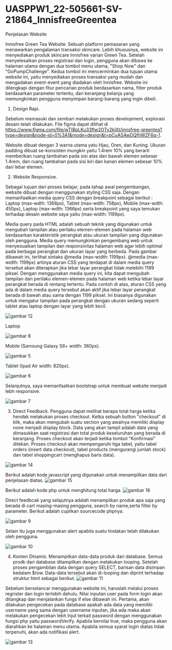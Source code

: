 # UASPPW1_22-505661-SV-21864_InnisfreeGreentea

Penjelasan Website

Innisfree Green Tea Website: Sebuah platform pemasaran yang menawarkan pengalaman transaksi skincare. Lebih khususnya, website ini menyediakan produk skincare Innisfree varian Green Tea. Setelah menyelesaikan proses registrasi dan login, pengguna akan dibawa ke halaman utama dengan dua tombol menu utama, "Shop Now" dan "GoPumpChallenge". Kedua tombol ini mencerminkan dua tujuan utama website ini, yaitu menyediakan proses transaksi yang mudah dan mengadakan event-event yang diadakan oleh Innisfree. Website ini dilengkapi dengan fitur pencarian produk berdasarkan nama, filter produk berdasarkan parameter tertentu, dan keranjang belanja yang memungkinkan pengguna menyimpan barang-barang yang ingin dibeli.

1.	Design Rapi.
   
Sebelum memasuki dan sembari melakukan proses development, explorasi desain telah dilakukan. File figma dapat dilihat di https://www.figma.com/file/wTIBpLKu33flw2OTy2kjXt/innsfree-greentea?type=design&node-id=0%3A1&mode=design&t=pCuASAwDQfhWZF6q-1. 

Website dibuat dengan 3 warna utama yatu Hjau, Oren, dan Kuning. Ukuran padding dibuat se-konsisten mungkin yaitu 1.4rem 10% yang berarti memberikan ruang tambahan pada sisi atas dan bawah elemen sebesar 1.4rem, dan ruang tambahan pada sisi kiri dan kanan elemen sebesar 10% dari lebar elemen.

2.	Website Responsive.
   
Sebagai tujuan dari proses belajar, pada tahap awal pengembangan, website dibuat dengan menggunakan styling CSS saja. Dengan memanfaatkan media query CSS dengan breakpoint sebagai berikut : Laptop (max-wdth: 1366px), Tablet (max-wdth: 758px), Mobile (max-wdth: 450px), Laptop (max-wdth: 1366px) serta breakpoint yang saya temukan terhadap desain website saya yaitu (max-width: 1199px).

Media query pada HTML adalah sebuah teknik yang digunakan untuk mengubah tampilan atau perilaku elemen-elemen pada halaman web berdasarkan karakteristik perangkat atau ukuran tampilan yang digunakan oleh pengguna. Media query memungkinkan pengembang web untuk menyesuaikan tampilan dan responsivitas halaman web agar lebih optimal pada berbagai perangkat dan ukuran layar yang berbeda. Pada gambar dibawah ini, terlihat sintaks @media (max-width: 1199px). @media (max-width: 1199px) artinya aturan CSS yang terdapat di dalam media query tersebut akan diterapkan jika lebar layar perangkat tidak melebihi 1199 piksel.
Dengan menggunakan media query ini, kita dapat mengubah tampilan dan perilaku elemen-elemen pada halaman web ketika lebar layar perangkat berada di rentang tertentu. Pada contoh di atas, aturan CSS yang ada di dalam media query tersebut akan aktif jika lebar layar perangkat berada di bawah atau sama dengan 1199 piksel. Ini biasanya digunakan untuk mengatur tampilan pada perangkat dengan ukuran sedang seperti tablet atau laptop dengan layar yang lebih kecil.

![gambar 12](https://github.com/affodilajF/UASPPW1_22-505661-SV-21864_InnisfreeGreentea/assets/130672181/70d1239b-5c3f-43d3-8d1a-54cd17a3239a)


Laptop

![gambar 8](https://github.com/affodilajF/UASPPW1_22-505661-SV-21864_InnisfreeGreentea/assets/130672181/4f52a6d8-33b6-4858-8760-16afc4897bba)

Mobile (Samsung Galaxy S8+ width: 360px).

![gambar 5](https://github.com/affodilajF/UASPPW1_22-505661-SV-21864_InnisfreeGreentea/assets/130672181/7b8fd697-26bc-4944-bc77-8dc3a98a09db)

Tablet (Ipad Air width: 820px).

![gambar 6](https://github.com/affodilajF/UASPPW1_22-505661-SV-21864_InnisfreeGreentea/assets/130672181/fbda0c30-2ff8-4c17-b010-a605252cc253)

Selanjutnya, saya memanfaatkan bootstrap untuk membuat website menjadi lebh responsive. 

![gambar 7](https://github.com/affodilajF/UASPPW1_22-505661-SV-21864_InnisfreeGreentea/assets/130672181/a815f26f-8b4a-4d51-beb6-be79c457b1ac)


3.	Direct Feedback.
Pengguna dapat melihat berapa total harga ketika hendak melakukan proses checkout. Ketka sebuah button "checkout" di klik, maka akan mengubah suatu section yang awalnya memiliki display none menjadi display block. Data yang akan tampil adalah data yang dimasukkan saat registrasi dan total produk keseluruhan yang berada di keranjang. Proses checkout akan terjadi ketika tombol "Konfirmasi" ditekan. Proses checkout akan mempengaruhi tiga tabel, yaitu tabel orders (insert data checkout), tabel products (mengurangi jumlah stock) dan tabel shoppingcart (menghapus baris data).

![gambar 14](https://github.com/affodilajF/UASPPW1_22-505661-SV-21864_InnisfreeGreentea/assets/130672181/8b47aade-d5c3-44d0-b4b9-d6bb3461acbe)

Berikut adalah kode javascript yang digunakan untuk menampilkan data dari penjelasan diatas. 
![gambar 15](https://github.com/affodilajF/UASPPW1_22-505661-SV-21864_InnisfreeGreentea/assets/130672181/a42debc5-7a29-426c-b59f-26f666b40912)

Berikut adalah kode php untuk menghitung total harga. 
![gambar 16](https://github.com/affodilajF/UASPPW1_22-505661-SV-21864_InnisfreeGreentea/assets/130672181/4b679074-75cb-4791-bdf1-e8934434eeec)

Direct feedbcak yang selajutnya adalah menampilkan produk apa saja yang berada di cart masing-masing pengguna,
search by name,serta filter by parameter.
Berikut adalah cuplikan sourcecode phpnya. 

![gambar 9](https://github.com/affodilajF/UASPPW1_22-505661-SV-21864_InnisfreeGreentea/assets/130672181/02905fcb-f28c-472f-8a84-93004af49311)



Selain itu juga menggunakan alert apabila suatu tindakan telah dilakukan oleh pengguna.

![gambar 10](https://github.com/affodilajF/UASPPW1_22-505661-SV-21864_InnisfreeGreentea/assets/130672181/998e6312-d154-480b-9df4-db0d39e12ace)


4.	Konten Dinamis.
Menampilkan data-data produk dari database.
Semua prodk dari database ditampilkan dengan melakukan looping.
Setelah proses pengambilan data dengan query SELECT, barisan data disimpan kedalam $row. Data-data tersebut akan di-looping dan diprint terhadap struktur html sebagai berikut. 
![gambar 11](https://github.com/affodilajF/UASPPW1_22-505661-SV-21864_InnisfreeGreentea/assets/130672181/14d02591-99c1-4d8e-b8a9-628fab698b0f)


Sebelum berselancar menggunakan website ini, haruslah melalui proses regrister dan login terlebih dahulu. Nilai inputan user pada form login akan ditangkap dan menjalankan fungs if else dibawah ini. 
Pertama, akan dilakukan pengecekan pada database apakah ada data yang memiliki username yang sama dengan username inputan, jika ada maka akan melakukan pengecekan lebh lnjut terkait password dengan menggunakan fungsi php yaitu passwordVerify. 
Apabila bernilai true, maka pengguna akan diarahkan ke halaman menu utama. Apabila semua syarat login diatas tidak terpenuhi, akan ada notifikasi alert. 

![gambar 13](https://github.com/affodilajF/UASPPW1_22-505661-SV-21864_InnisfreeGreentea/assets/130672181/cf3c87f6-f748-4664-acd8-3e8d79582f0e)





